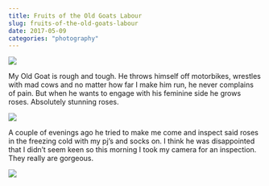 ```yaml
---
title: Fruits of the Old Goats Labour
slug: fruits-of-the-old-goats-labour
date: 2017-05-09
categories: "photography"
---
```


<p><img src="https://res.cloudinary.com/dy6grlu8z/image/upload/v1558841658/lmdmyhsjbkilixszjnly.jpg"/></p>
<p>My Old Goat is rough and tough. He throws himself off motorbikes, wrestles with mad cows and no matter how far I make him run, he never complains of pain. But when he wants to engage with his feminine side he grows roses. Absolutely stunning roses.</p>
<p><img src="https://res.cloudinary.com/dy6grlu8z/image/upload/v1558841660/wlhrtadhdpz5t8qhodqp.jpg"/></p>
<p>A couple of evenings ago he tried to make me come and inspect said roses in the freezing cold with my pj’s and socks on. I think he was disappointed that I didn’t seem keen so this morning I took my camera for an inspection. They really are gorgeous.</p>
<p><img src="https://res.cloudinary.com/dy6grlu8z/image/upload/v1558841662/exytet4llirscvnu6cup.jpg"/></p>







